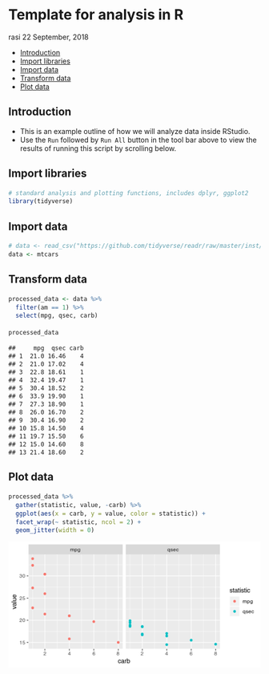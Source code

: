 Template for analysis in R
================
rasi
22 September, 2018

-   [Introduction](#introduction)
-   [Import libraries](#import-libraries)
-   [Import data](#import-data)
-   [Transform data](#transform-data)
-   [Plot data](#plot-data)

Introduction
------------

-   This is an example outline of how we will analyze data inside RStudio.
-   Use the `Run` followed by `Run All` button in the tool bar above to view the results of running this script by scrolling below.

Import libraries
----------------

``` r
# standard analysis and plotting functions, includes dplyr, ggplot2 
library(tidyverse)
```

Import data
-----------

``` r
# data <- read_csv("https://github.com/tidyverse/readr/raw/master/inst/extdata/mtcars.csv")
data <- mtcars
```

Transform data
--------------

``` r
processed_data <- data %>% 
  filter(am == 1) %>%
  select(mpg, qsec, carb)

processed_data 
```

    ##     mpg  qsec carb
    ## 1  21.0 16.46    4
    ## 2  21.0 17.02    4
    ## 3  22.8 18.61    1
    ## 4  32.4 19.47    1
    ## 5  30.4 18.52    2
    ## 6  33.9 19.90    1
    ## 7  27.3 18.90    1
    ## 8  26.0 16.70    2
    ## 9  30.4 16.90    2
    ## 10 15.8 14.50    4
    ## 11 19.7 15.50    6
    ## 12 15.0 14.60    8
    ## 13 21.4 18.60    2

Plot data
---------

``` r
processed_data %>% 
  gather(statistic, value, -carb) %>% 
  ggplot(aes(x = carb, y = value, color = statistic)) +
  facet_wrap(~ statistic, ncol = 2) +
  geom_jitter(width = 0)
```

![](example_rmarkdown_document_files/figure-markdown_github/example_plot-1.png)
